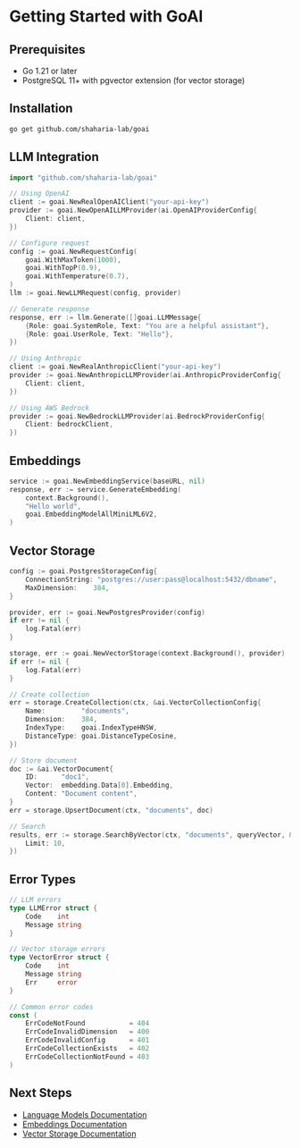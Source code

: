 # Getting Started with GoAI

## Prerequisites

- Go 1.21 or later
- PostgreSQL 11+ with pgvector extension (for vector storage)

## Installation

```bash
go get github.com/shaharia-lab/goai
```

## LLM Integration

```go
import "github.com/shaharia-lab/goai"

// Using OpenAI
client := goai.NewRealOpenAIClient("your-api-key")
provider := goai.NewOpenAILLMProvider(ai.OpenAIProviderConfig{
    Client: client,
})

// Configure request
config := goai.NewRequestConfig(
    goai.WithMaxToken(1000),
    goai.WithTopP(0.9),
    goai.WithTemperature(0.7),
)
llm := goai.NewLLMRequest(config, provider)

// Generate response
response, err := llm.Generate([]goai.LLMMessage{
    {Role: goai.SystemRole, Text: "You are a helpful assistant"},
    {Role: goai.UserRole, Text: "Hello"},
})

// Using Anthropic
client := goai.NewRealAnthropicClient("your-api-key")
provider := goai.NewAnthropicLLMProvider(ai.AnthropicProviderConfig{
    Client: client,
})

// Using AWS Bedrock
provider := goai.NewBedrockLLMProvider(ai.BedrockProviderConfig{
    Client: bedrockClient,
})
```

## Embeddings

```go
service := goai.NewEmbeddingService(baseURL, nil)
response, err := service.GenerateEmbedding(
    context.Background(),
    "Hello world",
    goai.EmbeddingModelAllMiniLML6V2,
)
```

## Vector Storage

```go
config := goai.PostgresStorageConfig{
    ConnectionString: "postgres://user:pass@localhost:5432/dbname",
    MaxDimension:    384,
}

provider, err := goai.NewPostgresProvider(config)
if err != nil {
    log.Fatal(err)
}

storage, err := goai.NewVectorStorage(context.Background(), provider)
if err != nil {
    log.Fatal(err)
}

// Create collection
err = storage.CreateCollection(ctx, &ai.VectorCollectionConfig{
    Name:         "documents",
    Dimension:    384,
    IndexType:    goai.IndexTypeHNSW,
    DistanceType: goai.DistanceTypeCosine,
})

// Store document
doc := &ai.VectorDocument{
    ID:      "doc1",
    Vector:  embedding.Data[0].Embedding,
    Content: "Document content",
}
err = storage.UpsertDocument(ctx, "documents", doc)

// Search
results, err := storage.SearchByVector(ctx, "documents", queryVector, &ai.VectorSearchOptions{
    Limit: 10,
})
```

## Error Types

```go
// LLM errors
type LLMError struct {
    Code    int
    Message string
}

// Vector storage errors
type VectorError struct {
    Code    int
    Message string
    Err     error
}

// Common error codes
const (
    ErrCodeNotFound           = 404
    ErrCodeInvalidDimension   = 400
    ErrCodeInvalidConfig      = 401
    ErrCodeCollectionExists   = 402
    ErrCodeCollectionNotFound = 403
)
```

## Next Steps

- [Language Models Documentation](llm/index.md)
- [Embeddings Documentation](embeddings/index.md)
- [Vector Storage Documentation](vector-store/index.md)
